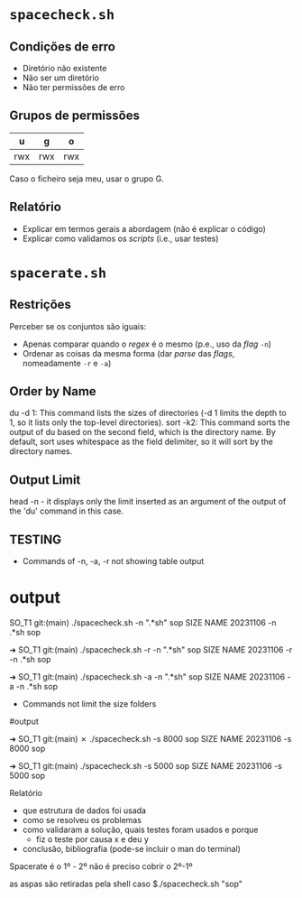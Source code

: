 # `spacecheck.sh`
## Condições de erro
  - Diretório não existente
  - Não ser um diretório
  - Não ter permissões de erro

## Grupos de permissões
|  u  |  g  |  o  |
|:---:|:---:|:---:|
| rwx | rwx | rwx |

Caso o ficheiro seja meu, usar o grupo G.

## Relatório
  - Explicar em termos gerais a abordagem (não é explicar o código)
  - Explicar como validamos os *scripts* (i.e., usar testes)

# `spacerate.sh`
## Restrições
Perceber se os conjuntos são iguais:
- Apenas comparar quando o *regex* é o mesmo (p.e., uso da *flag* `-n`)
- Ordenar as coisas da mesma forma (dar *parse* das *flags*, nomeadamente `-r` e `-a`)

## Order by Name
du -d 1: This command lists the sizes of directories (-d 1 limits the depth to 1, so it lists only the top-level directories).
sort -k2: This command sorts the output of du based on the second field, which is the directory name. By default, sort uses whitespace as the field delimiter, so it will sort by the directory names.

## Output Limit
head -n <limit number of outputs> - it displays only the limit inserted as an argument of the output of the 'du' command in this case.


## TESTING

- Commands of -n, -a, -r not showing table output

# output
SO_T1 git:(main) ./spacecheck.sh -n ".*sh" sop
SIZE       NAME 20231106 -n .*sh sop

➜  SO_T1 git:(main) ./spacecheck.sh -r -n ".*sh" sop
SIZE       NAME 20231106 -r -n .*sh sop

➜  SO_T1 git:(main) ./spacecheck.sh -a -n ".*sh" sop
SIZE       NAME 20231106 -a -n .*sh sop


- Commands not limit the size folders

#output

➜  SO_T1 git:(main) ✗ ./spacecheck.sh -s 8000 sop
SIZE       NAME 20231106 -s 8000 sop

➜  SO_T1 git:(main) ./spacecheck.sh -s 5000 sop
SIZE       NAME 20231106 -s 5000 sop



Relatório

- que estrutura de dados foi usada
- como se resolveu os problemas
- como validaram a solução, quais testes foram usados e porque
  - fiz o teste por causa x e deu y 
- conclusão, bibliografia (pode-se incluir o man do terminal)

Spacerate é o 1º - 2º não é preciso cobrir o 2º-1º

as aspas são retiradas pela shell caso $./spacecheck.sh "sop"


